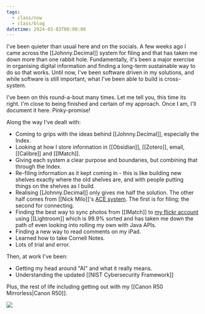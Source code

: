 ```yaml
---
tags:
  - class/now
  - class/blog
datetime: 2024-03-03T00:00:00
---
```

I've been quieter than usual here and on the socials. A few weeks ago I came across the [[Johnny.Decimal]] system for filing and that has taken me down more than one rabbit hole. Fundamentally, it's been a major exercise in organising digital information and finding a long-term sustainable way to do so that works. Until now, I've been software driven in my solutions, and while software is still important, what I've been able to build is cross-system.

I've been on this round-a-bout many times. Let me tell you, this time its right. I'm close to being finished and certain of my approach. Once I am, I'll document it here. Pinky-promise!

Along the way I've dealt with:
- Coming to grips with the ideas behind [[Johnny.Decimal]], especially the Index.
- Looking at how I store information in [[Obsidian]], [[Zotero]], email, [[Calibre]] and [[IMatch]].
- Giving each system a clear purpose and boundaries, but combining that through the Index.
- Re-filing information as it kept coming in - this is like building new shelves exactly where the old shelves are, and with people putting things on the shelves as I build.
- Realising [[Johnny.Decimal]] only gives me half the solution. The other half comes from [[Nick Milo]]'s [ACE system](https://www.youtube.com/watch?v=bVl3IRGOWvk). The first is for filing; the second for connecting.
- Finding the best way to sync photos from [[IMatch]] to [my flickr account](https://www.flickr.com/photos/dcbuchan/) using [[Lightroom]] which is 99.9% sorted and has taken me down the path of even looking into rolling my own with Java APIs.
- Finding a new way to read comments on my iPad.
- Learned how to take Cornell Notes.
- Lots of trial and error.

Then, at work I've been:
- Getting my head around "AI" and what it really means.
- Understanding the updated [[NIST Cybersecurity Framework]]

Plus, the rest of life including getting out with my [[Canon R50 Mirrorless|Canon R50]].

![](https://live.staticflickr.com/65535/53561224260_fb5dec7c06_c.jpg)